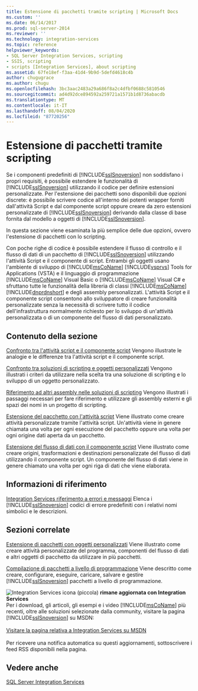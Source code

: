 ```yaml
---
title: Estensione di pacchetti tramite scripting | Microsoft Docs
ms.custom: ''
ms.date: 06/14/2017
ms.prod: sql-server-2014
ms.reviewer: ''
ms.technology: integration-services
ms.topic: reference
helpviewer_keywords:
- SQL Server Integration Services, scripting
- SSIS, scripting
- scripts [Integration Services], about scripting
ms.assetid: 67fe18ef-f3aa-41d4-9b9d-5defd4618c4b
author: chugugrace
ms.author: chugu
ms.openlocfilehash: 3bc3aac2483a29a686f8a2c4dfbf0688c5810546
ms.sourcegitcommit: ad4d92dce894592a259721a1571b1d8736abacdb
ms.translationtype: MT
ms.contentlocale: it-IT
ms.lasthandoff: 08/04/2020
ms.locfileid: "87720256"
---
```

# <a name="extending-packages-with-scripting"></a>Estensione di pacchetti tramite scripting
  Se i componenti predefiniti di [!INCLUDE[ssISnoversion](../../includes/ssisnoversion-md.md)] non soddisfano i propri requisiti, è possibile estendere le funzionalità di [!INCLUDE[ssISnoversion](../../includes/ssisnoversion-md.md)] utilizzando il codice per definire estensioni personalizzate. Per l'estensione dei pacchetti sono disponibili due opzioni discrete: è possibile scrivere codice all'interno dei potenti wrapper forniti dall'attività Script e dal componente script oppure creare da zero estensioni personalizzate di [!INCLUDE[ssISnoversion](../../includes/ssisnoversion-md.md)] derivando dalla classe di base fornita dal modello a oggetti di [!INCLUDE[ssISnoversion](../../includes/ssisnoversion-md.md)].

 In questa sezione viene esaminata la più semplice delle due opzioni, ovvero l'estensione di pacchetti con lo scripting.

 Con poche righe di codice è possibile estendere il flusso di controllo e il flusso di dati di un pacchetto di [!INCLUDE[ssISnoversion](../../includes/ssisnoversion-md.md)] utilizzando l'attività Script e il componente di script. Entrambi gli oggetti usano l'ambiente di sviluppo di [!INCLUDE[msCoName](../../includes/msconame-md.md)] [!INCLUDE[vsprvs](../../includes/vsprvs-md.md)] Tools for Applications (VSTA) e il linguaggio di programmazione [!INCLUDE[msCoName](../../includes/msconame-md.md)] Visual Basic o [!INCLUDE[msCoName](../../includes/msconame-md.md)] Visual C# e sfruttano tutte le funzionalità della libreria di classi [!INCLUDE[msCoName](../../includes/msconame-md.md)] [!INCLUDE[dnprdnshort](../../includes/dnprdnshort-md.md)] e degli assembly personalizzati. L'attività Script e il componente script consentono allo sviluppatore di creare funzionalità personalizzate senza la necessità di scrivere tutto il codice dell'infrastruttura normalmente richiesto per lo sviluppo di un'attività personalizzata o di un componente del flusso di dati personalizzato.

## <a name="in-this-section"></a>Contenuto della sezione
 [Confronto tra l'attività script e il componente script](../extending-packages-scripting/comparing-the-script-task-and-the-script-component.md) Vengono illustrate le analogie e le differenze tra l'attività script e il componente script.

 [Confronto tra soluzioni di scripting e oggetti personalizzati](comparing-scripting-solutions-and-custom-objects.md) Vengono illustrati i criteri da utilizzare nella scelta tra una soluzione di scripting e lo sviluppo di un oggetto personalizzato.

 [Riferimento ad altri assembly nelle soluzioni di scripting](referencing-other-assemblies-in-scripting-solutions.md) Vengono illustrati i passaggi necessari per fare riferimento e utilizzare gli assembly esterni e gli spazi dei nomi in un progetto di scripting.

 [Estensione del pacchetto con l'attività script](../extending-packages-scripting/task/extending-the-package-with-the-script-task.md) Viene illustrato come creare attività personalizzate tramite l'attività script. Un'attività viene in genere chiamata una volta per ogni esecuzione del pacchetto oppure una volta per ogni origine dati aperta da un pacchetto.

 [Estensione del flusso di dati con il componente script](data-flow-script-component/extending-the-data-flow-with-the-script-component.md) Viene illustrato come creare origini, trasformazioni e destinazioni personalizzate del flusso di dati utilizzando il componente script. Un componente del flusso di dati viene in genere chiamato una volta per ogni riga di dati che viene elaborata.

## <a name="reference"></a>Informazioni di riferimento
 [Integration Services riferimento a errori e messaggi](../integration-services-error-and-message-reference.md) Elenca i [!INCLUDE[ssISnoversion](../../includes/ssisnoversion-md.md)] codici di errore predefiniti con i relativi nomi simbolici e le descrizioni.

## <a name="related-sections"></a>Sezioni correlate
 [Estensione di pacchetti con oggetti personalizzati](../extending-packages-custom-objects/extending-packages-with-custom-objects.md) Viene illustrato come creare attività personalizzate del programma, componenti del flusso di dati e altri oggetti di pacchetto da utilizzare in più pacchetti.

 [Compilazione di pacchetti a livello di programmazione](../building-packages-programmatically/building-packages-programmatically.md) Viene descritto come creare, configurare, eseguire, caricare, salvare e gestire [!INCLUDE[ssISnoversion](../../includes/ssisnoversion-md.md)] pacchetti a livello di programmazione.

![Integration Services icona (piccola)](../media/dts-16.gif "Icona di Integration Services (piccola)")  **rimane aggiornata con Integration Services**<br /> Per i download, gli articoli, gli esempi e i video [!INCLUDE[msCoName](../../includes/msconame-md.md)] più recenti, oltre alle soluzioni selezionate dalla community, visitare la pagina [!INCLUDE[ssISnoversion](../../includes/ssisnoversion-md.md)] su MSDN:<br /><br /> [Visitare la pagina relativa a Integration Services su MSDN](https://go.microsoft.com/fwlink/?LinkId=136655)<br /><br /> Per ricevere una notifica automatica su questi aggiornamenti, sottoscrivere i feed RSS disponibili nella pagina.

## <a name="see-also"></a>Vedere anche
 [SQL Server Integration Services](../sql-server-integration-services.md)


